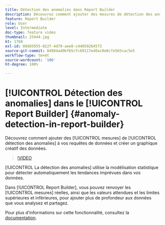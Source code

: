 ```yaml
---
title: Détection des anomalies dans Report Builder
description: Découvrez comment ajouter des mesures de détection des anomalies à vos requêtes de données et créer un graphique créatif des données.
feature: Report Builder
role: User
level: Intermediate
doc-type: feature video
thumbnail: 25444.jpg
kt: 1768
exl-id: 80d85955-022f-4d79-aee8-c440592645f3
source-git-commit: 84984ad9bf65cfc69117e40ac0e0cfe503cac5e5
workflow-type: tm+mt
source-wordcount: '106'
ht-degree: 100%

---
```


# [!UICONTROL Détection des anomalies] dans le [!UICONTROL Report Builder] {#anomaly-detection-in-report-builder}

Découvrez comment ajouter des [!UICONTROL mesures] de [!UICONTROL détection des anomalies] à vos requêtes de données et créer un graphique créatif des données.

>[!VIDEO](https://video.tv.adobe.com/v/23543/?quality=12&learn=on)

[!UICONTROL La détection des anomalies] utilise la modélisation statistique pour détecter automatiquement les tendances imprévues dans vos données.

Dans [!UICONTROL Report Builder], vous pouvez renvoyer les [!UICONTROL mesures] réelles, ainsi que les valeurs attendues et les limites supérieures et inférieures, pour ajouter plus de profondeur aux données que vous analysez et partagez.

Pour plus d’informations sur cette fonctionnalité, consultez la [documentation](https://experienceleague.adobe.com/docs/analytics/analyze/analysis-workspace/virtual-analyst/anomaly-detection/statistics-anomaly-detection.html?lang=fr).
